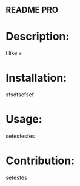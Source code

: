 ## README PRO
  
  # Description:
  I like a

  # Installation:
  sfsdfsefsef

  # Usage:
  sefesfesfes

  # Contribution:
  sefesfes
